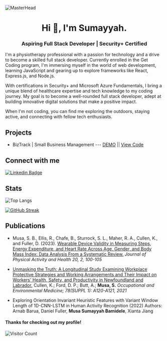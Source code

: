 ![MasterHead](https://i.imgur.com/gRPrqE8.png)

<h1 align="center">Hi 👋, I'm Sumayyah.</h1>
<h3 align="center">Aspiring Full Stack Developer | Security+ Certified</h3>

I'm a physiotherapy professional with a passion for technology and a drive to become a skilled full stack developer. Currently enrolled in the Get Coding program, I'm immersing myself in the world of web development, learning JavaScript and gearing up to explore frameworks like React, Express.js, and Node.js.

With certifications in Security+ and Microsoft Azure Fundamentals, I bring a unique blend of healthcare expertise and tech knowledge to my coding journey. My goal is to become a well-rounded full stack developer, adept at building innovative digital solutions that make a positive impact.

When I'm not coding, you can find me exploring the outdoors, staying active, and connecting with fellow tech enthusiasts.

## Projects

- BizTrack | Small Business Management --- [DEMO](https://sumusa.github.io/biztrack/) || [View Code](https://github.com/sumusa/biztrack)

<!--
- Rock Paper Scissors Game --- [DEMO](https://sumusa.github.io/rock-paper-scissors-game) || [View Code](https://github.com/sumusa/rock-paper-scissors-game)

- Simple Calendar Web App --- [DEMO](https://sumusa.github.io/simple-calendar-app/) || [View Code](https://github.com/sumusa/simple-calendar-app)

- Personal Landing Page --- [DEMO](https://sumusa.github.io/landing-page/) || [View Code](https://github.com/sumusa/landing-page)

- Food Recipe Website --- [DEMO](https://sumusa.github.io/recipe-project/) || [View Code](https://github.com/sumusa/recipe-project)
-->

## Connect with me

[![Linkedin Badge](https://img.shields.io/badge/-LinkedIn-0e76a8?style=flat-square&logo=Linkedin&logoColor=white)](https://www.linkedin.com/in/sumayyahmusa)

## Stats

![Top Langs](https://github-readme-stats.vercel.app/api/top-langs/?username=sumusa&hide_progress=true)

[![GitHub Streak](https://github-readme-streak-stats.herokuapp.com?user=sumusa)](https://git.io/streak-stats)

## Publications

- Musa, S. B., Ellis, R., Chafe, B., Sturrock, S. L., Maher, R. A., Cullen, K., and Fuller, D. (2023). [Wearable Device Validity in Measuring Steps, Energy Expenditure, and Heart Rate Across Age, Gender, and Body Mass Index: Data Analysis From a Systematic Review.](https://doi.org/10.1123/jpah.2022-0160) _Journal of Physical Activity and Health 20, 2, 100-105_

- [Unmasking the Truth: A Longitudinal Study Examining Workplace Protective Strategies and Working Arrangements and Their Impact on Workers' Health, Safety, and Productivity in Newfoundland and Labrador.](https://pesquisa.bvsalud.org/global-literature-on-novel-coronavirus-2019-ncov/resource/pt/covidwho-1571285) Cullen, K.; Ford, D. P.; Butt, A.; **Musa, S.** _Occupational and Environmental Medicine; 78(SUPPL 1): A120-A121, 2021_

- Exploring Orientation Invariant Heuristic Features with Variant Window Length of 1D-CNN-LSTM in Human Activity Recognition (2022) Authors: Arnab Barua, Daniel Fuller, **Musa Sumayyah Bamidele**, Xianta Jiang

#### Thanks for checking out my profile!

![Visitor Count](https://profile-counter.glitch.me/sumusa/count.svg)

<!--
**sumusa/sumusa** is a ✨ _special_ ✨ repository because its `README.md` (this file) appears on your GitHub profile.

Here are some ideas to get you started:

- 🔭 I’m currently working on ...
- 🌱 I’m currently learning ...
- 👯 I’m looking to collaborate on ...
- 🤔 I’m looking for help with ...
- 💬 Ask me about ...
- 📫 How to reach me: ...
- 😄 Pronouns: ...
- ⚡ Fun fact: ...
-->

